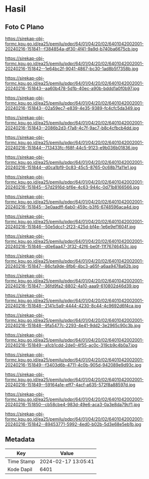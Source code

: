 # Hasil

## Foto C Plano

https://sirekap-obj-formc.kpu.go.id/ea25/pemilu/pdpr/64/01/04/20/02/6401042002001-20240216-151841--f384854a-df30-4f41-9a9d-b740ba6675cb.jpg

https://sirekap-obj-formc.kpu.go.id/ea25/pemilu/pdpr/64/01/04/20/02/6401042002001-20240216-151842--1e64bc2f-9041-4867-bc30-1ad8b5f7358b.jpg

https://sirekap-obj-formc.kpu.go.id/ea25/pemilu/pdpr/64/01/04/20/02/6401042002001-20240216-151843--aa60b478-5d1b-40ec-a90b-bddd1a0f0b97.jpg

https://sirekap-obj-formc.kpu.go.id/ea25/pemilu/pdpr/64/01/04/20/02/6401042002001-20240216-151843--02a59ec7-e839-4e35-9389-fc4cfc5da349.jpg

https://sirekap-obj-formc.kpu.go.id/ea25/pemilu/pdpr/64/01/04/20/02/6401042002001-20240216-151843--2086b2d3-f7a8-4c7f-9ac7-b8c4cfbcb4dd.jpg

https://sirekap-obj-formc.kpu.go.id/ea25/pemilu/pdpr/64/01/04/20/02/6401042002001-20240216-151844--713433fc-f68f-44c5-9123-e9b036b01836.jpg

https://sirekap-obj-formc.kpu.go.id/ea25/pemilu/pdpr/64/01/04/20/02/6401042002001-20240216-151844--d0ca1bf9-0c83-45c5-8765-0c68b7fa11e1.jpg

https://sirekap-obj-formc.kpu.go.id/ea25/pemilu/pdpr/64/01/04/20/02/6401042002001-20240216-151845--57d2916d-bf6e-4c63-944c-0d71b8166566.jpg

https://sirekap-obj-formc.kpu.go.id/ea25/pemilu/pdpr/64/01/04/20/02/6401042002001-20240216-151845--3e0aadff-6ab0-459c-b3f6-6748596aca4d.jpg

https://sirekap-obj-formc.kpu.go.id/ea25/pemilu/pdpr/64/01/04/20/02/6401042002001-20240216-151846--50e5dcc1-2f23-425d-bf4e-1e6e9ef1604f.jpg

https://sirekap-obj-formc.kpu.go.id/ea25/pemilu/pdpr/64/01/04/20/02/6401042002001-20240216-151846--d0e6aa47-3f32-42f6-be0f-11f76746453c.jpg

https://sirekap-obj-formc.kpu.go.id/ea25/pemilu/pdpr/64/01/04/20/02/6401042002001-20240216-151847--86cfa9de-8fb6-4bc3-a65f-a6aa9478a62b.jpg

https://sirekap-obj-formc.kpu.go.id/ea25/pemilu/pdpr/64/01/04/20/02/6401042002001-20240216-151847--36fd9fa2-8802-4a10-aaa9-610802d46d39.jpg

https://sirekap-obj-formc.kpu.go.id/ea25/pemilu/pdpr/64/01/04/20/02/6401042002001-20240216-151848--2141c5a9-4444-4230-8c44-4c9692d6f4ca.jpg

https://sirekap-obj-formc.kpu.go.id/ea25/pemilu/pdpr/64/01/04/20/02/6401042002001-20240216-151848--9fa5477c-2293-4e41-9dd2-3e2965c90c3b.jpg

https://sirekap-obj-formc.kpu.go.id/ea25/pemilu/pdpr/64/01/04/20/02/6401042002001-20240216-151849--a1cb1cdd-2de0-4f55-ac0c-319cb9c4b0a7.jpg

https://sirekap-obj-formc.kpu.go.id/ea25/pemilu/pdpr/64/01/04/20/02/6401042002001-20240216-151849--f3403d6b-4711-4c0b-905d-942089e9d93c.jpg

https://sirekap-obj-formc.kpu.go.id/ea25/pemilu/pdpr/64/01/04/20/02/6401042002001-20240216-151849--59164a1e-eff7-4acf-a635-572f8a88597d.jpg

https://sirekap-obj-formc.kpu.go.id/ea25/pemilu/pdpr/64/01/04/20/02/6401042002001-20240216-151850--cb58cbe4-983d-49e6-aca3-0a3e8da79cf1.jpg

https://sirekap-obj-formc.kpu.go.id/ea25/pemilu/pdpr/64/01/04/20/02/6401042002001-20240216-151842--89453771-5992-4ed0-b02b-5d3e68e5eb1b.jpg


## Metadata

| Key        | Value               |
| ---------- | ------------------- |
| Time Stamp | 2024-02-17 13:05:41 |
| Kode Dapil | 6401                |




